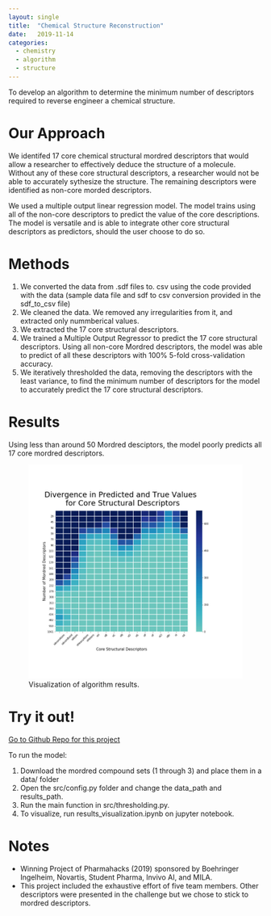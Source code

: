 ```yaml
---
layout: single
title:  "Chemical Structure Reconstruction"
date:   2019-11-14
categories: 
  - chemistry
  - algorithm
  - structure
---
```

To develop an algorithm to determine the minimum number of descriptors required to reverse engineer a chemical structure.

# Our Approach 

We identifed 17 core chemical structural mordred descriptors that would allow a researcher to effectively deduce the structure of a molecule. Without any of these core structural descriptors, a researcher would not be able to accurately sythesize the structure. The remaining descriptors were identified as non-core morded descriptors. 

We used a multiple output linear regression model. The model trains using all of the non-core descriptors to predict the value of the core descriptions. The model is versatile and is able to integrate other core structural descriptors as predictors, should the user choose to do so.

# Methods
1. We converted the data from .sdf files to. csv using the code provided with the data (sample data file and sdf to csv conversion provided in the sdf_to_csv file)
2. We cleaned the data. We removed any irregularities from it, and extracted only nummberical values. 
3. We extracted the 17 core structural descriptors.
4. We trained a Multiple Output Regressor to predict the 17 core structural descriptors. Using all non-core Mordred descriptors, the model was able to predict of all these descriptors with 100% 5-fold cross-validation accuracy.
5. We iteratively thresholded the data, removing the descriptors with the least variance, to find the minimum number of descriptors for the model to accurately predict the 17 core structural descriptors.

# Results
Using less than around 50 Mordred desciptors, the model poorly predicts all 17 core mordred  descriptors.

<figure class="half">
  <a href="/images/pharmahacks.jpeg"><img src="/images/pharmahacks.jpeg"></a>
    <figcaption>Visualization of algorithm results.</figcaption>
</figure>


# Try it out!

[Go to Github Repo for this project](https://github.com/sibamoussa/Pharmahacks_Chemical_Reconstruction)

To run the model:
1. Download the mordred compound sets (1 through 3) and place them in a data/ folder
2. Open the src/config.py folder and change the data_path and results_path.
3. Run the main function in src/thresholding.py.
4. To visualize, run results_visualization.ipynb on jupyter notebook.

# Notes
* Winning Project of Pharmahacks (2019) sponsored by Boehringer Ingelheim, Novartis, Student Pharma, Invivo AI, and MILA.
* This project included the exhaustive effort of five team members. Other descriptors were presented in the challenge but we chose to stick to mordred descriptors. 
